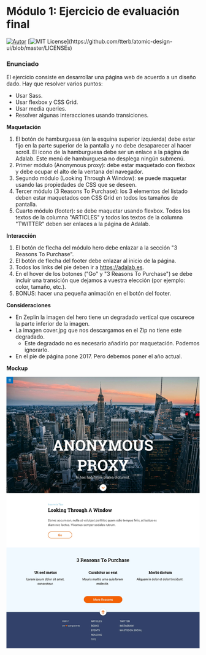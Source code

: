 # Módulo 1: Ejercicio de evaluación final
[![Autor](https://img.shields.io/badge/autor-Paula%20Perera-red)](https://github.com/PaulaEPR)
[![MIT License](https://img.shields.io/apm/l/atomic-design-ui.svg?)](https://github.com/tterb/atomic-design-ui/blob/master/LICENSEs)
### Enunciado
El ejercicio consiste en desarrollar una página web de acuerdo a un diseño dado. Hay que resolver varios puntos:
- Usar Sass.
- Usar flexbox y CSS Grid.
- Usar media queries.
- Resolver algunas interacciones usando transiciones.



**Maquetación**
1. El botón de hamburguesa (en la esquina superior izquierda) debe estar fijo en la parte superior de la pantalla y no debe desaparecer al hacer scroll. El icono de la hamburguesa debe ser un enlace a la página de Adalab. Este menú de hamburguesa no desplega ningún submenú.
2. Primer módulo (Anonymous proxy): debe estar maquetado con flexbox y debe ocupar el alto de la ventana del navegador.
3. Segundo módulo (Looking Through A Window): se puede maquetar usando las propiedades de CSS que se deseen.
4. Tercer módulo (3 Reasons To Purchase): los 3 elementos del listado deben estar maquetados con CSS Grid en todos los tamaños de pantalla.
5. Cuarto módulo (footer): se debe maquetar usando flexbox. Todos los textos de la columna "ARTICLES" y todos los textos de la columna "TWITTER" deben ser enlaces a la página de Adalab.

**Interacción**
1. El botón de flecha del módulo hero debe enlazar a la sección "3 Reasons To Purchase".
2. El botón de flecha del footer debe enlazar al inicio de la página.
3. Todos los links del pie deben ir a https://adalab.es.
4. En el hover de los botones ("Go" y "3 Reasons To Purchase") se debe incluir una transición que dejamos a vuestra elección (por ejemplo: color, tamaño, etc.).
5. BONUS: hacer una pequeña animación en el botón del footer.

**Consideraciones**
- En Zeplin la imagen del hero tiene un degradado vertical que oscurece la parte inferior de la imagen.
- La imagen cover.jpg que nos descargamos en el Zip no tiene este degradado.
    - Este degradado no es necesario añadirlo por maquetación. Podemos ignorarlo.
- En el pie de página pone 2017. Pero debemos poner el año actual.

**Mockup**

![Mockup Desktop Version](./src/images/mockup.jpg)